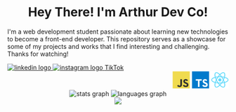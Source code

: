 <h1 align="center">Hey There! I'm Arthur Dev Co!</h1>

<p align="left">I'm a web development student passionate about learning new technologies to become a front-end developer. This repository serves as a showcase for some of my projects and works that I find interesting and challenging. Thanks for watching!</p>

<div align="left">
  <a href="https://www.linkedin.com/in/arthur-acosta-486a88309/" target="_blank">
    <img src="https://raw.githubusercontent.com/maurodesouza/profile-readme-generator/master/src/assets/icons/social/linkedin/default.svg" width="52" height="40" alt="linkedin logo"  />
  </a>
  <a href="https://www.instagram.com/artur.0414/" target="_blank">
    <img src="https://raw.githubusercontent.com/maurodesouza/profile-readme-generator/master/src/assets/icons/social/instagram/default.svg" width="52" height="40" alt="instagram logo"  />
  </a>
  <a href="https://www.tiktok.com/@arthurdev14?_t=8nyGtrcmZIU&_r=1" target="_blank">
    TikTok
  </a>
</div>

<div align="right">
  <img src="https://raw.githubusercontent.com/devicons/devicon/master/icons/javascript/javascript-original.svg" alt="JavaScript" width="40" height="40" />
  <img src="https://raw.githubusercontent.com/devicons/devicon/master/icons/typescript/typescript-original.svg" alt="TypeScript" width="40" height="40" />
  <img src="https://raw.githubusercontent.com/devicons/devicon/master/icons/react/react-original.svg" alt="React" width="40" height="40" />
</div>

<div align="center">
  <img src="https://github-readme-stats.vercel.app/api?username=artur0414&hide_title=false&hide_rank=false&show_icons=true&include_all_commits=true&count_private=true&disable_animations=false&theme=dracula&locale=en&hide_border=false&order=1" height="150" alt="stats graph"  />
  <img src="https://github-readme-stats.vercel.app/api/top-langs?username=artur0414&locale=en&hide_title=false&layout=compact&card_width=320&langs_count=5&theme=dracula&hide_border=false&order=2" height="150" alt="languages graph"  />
</div>

<div align="center">
  <img src="https://profile-counter.glitch.me/artur0414/count.svg?"  />
</div>

